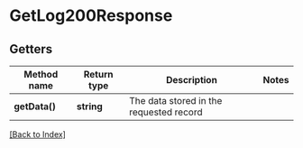 # GetLog200Response

## Getters

Method name | Return type | Description | Notes
------------ | ------------- | ------------- | -------------
**getData()** | **string** | The data stored in the requested record |

[[Back to Index]](../index.md)
